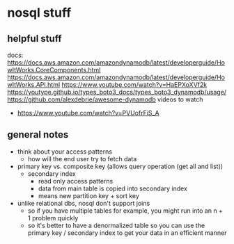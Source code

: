 # nosql stuff

## helpful stuff

docs: https://docs.aws.amazon.com/amazondynamodb/latest/developerguide/HowItWorks.CoreComponents.html
https://docs.aws.amazon.com/amazondynamodb/latest/developerguide/HowItWorks.API.html
https://www.youtube.com/watch?v=HaEPXoXVf2k
https://youtype.github.io/types_boto3_docs/types_boto3_dynamodb/usage/
https://github.com/alexdebrie/awesome-dynamodb
videos to watch

- https://www.youtube.com/watch?v=PVUofrFiS_A

## general notes

- think about your access patterns
  - how will the end user try to fetch data
- primary key vs. composite key (allows query operation (get all and list))
  - secondary index
    - read only access patterns
    - data from main table is copied into secondary index
    - means new partition key + sort key
- unlike relational dbs, nosql don't support joins
  - so if you have multiple tables for example, you might run into an n + 1 problem quickly
  - so it's better to have a denormalized table so you can use the primary key / secondary index to get your data in an efficient manner
